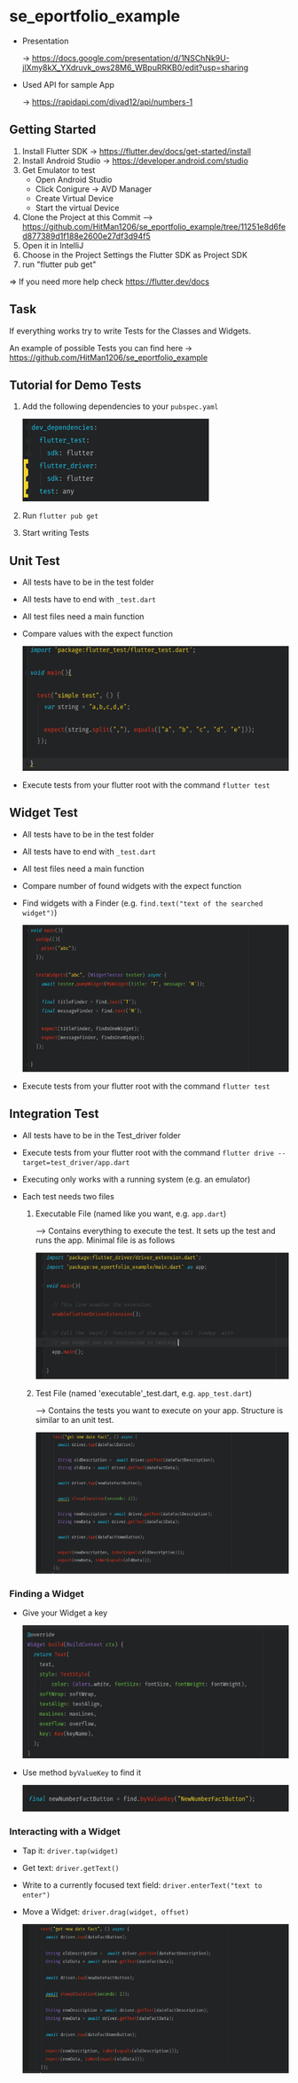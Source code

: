 # se_eportfolio_example

* Presentation 
   
   -> https://docs.google.com/presentation/d/1NSChNk9U-jlXmy8kX_YXdruvk_ows28M6_WBpuRRKB0/edit?usp=sharing

* Used API for sample App 
   
   -> https://rapidapi.com/divad12/api/numbers-1

## Getting Started

1. Install Flutter SDK -> https://flutter.dev/docs/get-started/install
2. Install Android Studio -> https://developer.android.com/studio
3. Get Emulator to test
    * Open Android Studio
    * Click Conigure -> AVD Manager
    * Create Virtual Device
    * Start the virtual Device
4. Clone the Project at this Commit --> https://github.com/HitMan1206/se_eportfolio_example/tree/11251e8d6fed877389d1f188e2600e27df3d94f5
5. Open it in IntelliJ
6. Choose in the Project Settings the Flutter SDK as Project SDK
7. run "flutter pub get"

=> If you need more help check https://flutter.dev/docs

## Task
If everything works try to write Tests for the Classes and Widgets.

An example of possible Tests you can find here -> https://github.com/HitMan1206/se_eportfolio_example

## Tutorial for Demo Tests
1. Add the following dependencies to your ``` pubspec.yaml ```

   ![Test Dependencies](https://github.com/HitMan1206/se_eportfolio_example/blob/master/presentationImages/TestDependencies.PNG)

2. Run ``` flutter pub get ```
3. Start writing Tests

## Unit Test
* All tests have to be in the test folder
* All tests have to end with ``` _test.dart ```
* All test files need a main function
* Compare values with the expect function
   
   ![Simple Unit Test](https://github.com/HitMan1206/se_eportfolio_example/blob/master/presentationImages/SimpleUnitTest.PNG)

* Execute tests from your flutter root with the command ``` flutter test ```

## Widget Test
* All tests have to be in the test folder
* All tests have to end with ``` _test.dart ```
* All test files need a main function
* Compare number of found widgets with the expect function
* Find widgets with a Finder (e.g. ``` find.text("text of the searched widget") ```)
   
   ![Simple Widget Test](https://github.com/HitMan1206/se_eportfolio_example/blob/master/presentationImages/WidgetTestExample.PNG)

* Execute tests from your flutter root with the command ``` flutter test ```

## Integration Test
* All tests have to be in the Test_driver folder
* Execute tests from your flutter root with the command ``` flutter drive --target=test_driver/app.dart ```
* Executing only works with a running system (e.g. an emulator)
* Each test needs two files

   1. Executable File (named like you want, e.g. ``` app.dart ```)
      
      --> Contains everything to execute the test. It sets up the test and runs the app. Minimal file is as follows
      
      
      ![Integration Test Executable](https://github.com/HitMan1206/se_eportfolio_example/blob/master/presentationImages/IntegrationTestExecutableFile.PNG)

   2. Test File (named 'executable'_test.dart, e.g. ``` app_test.dart ```)
      
      --> Contains the tests you want to execute on your app. Structure is similar to an unit test.
   
      
      ![Integration Test](https://github.com/HitMan1206/se_eportfolio_example/blob/master/presentationImages/IntegrationTestMethods.PNG)
   
### Finding a Widget

* Give your Widget a key
   
   ![Give a Key](https://github.com/HitMan1206/se_eportfolio_example/blob/master/presentationImages/WidgetKey.PNG)

* Use method ``` byValueKey ``` to find it
   
   ![Find Widget by Key](https://github.com/HitMan1206/se_eportfolio_example/blob/master/presentationImages/FindWidgetByKey.PNG)


### Interacting with a Widget

* Tap it: ``` driver.tap(widget) ```
* Get text:  ``` driver.getText() ``` 
* Write to a currently focused text field: ``` driver.enterText("text to enter") ```
* Move a Widget: ``` driver.drag(widget, offset) ```
   
   ![Interacting with a Widget](https://github.com/HitMan1206/se_eportfolio_example/blob/master/presentationImages/IntegrationTestMethods.PNG)
